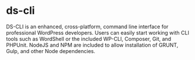# ds-cli
DS-CLI is an enhanced, cross-platform, command line interface for professional WordPress developers. Users can easily start working with CLI tools such as WordShell or the included WP-CLI, Composer, Git, and PHPUnit. NodeJS and NPM are included to allow installation of GRUNT, Gulp, and other Node dependencies.
